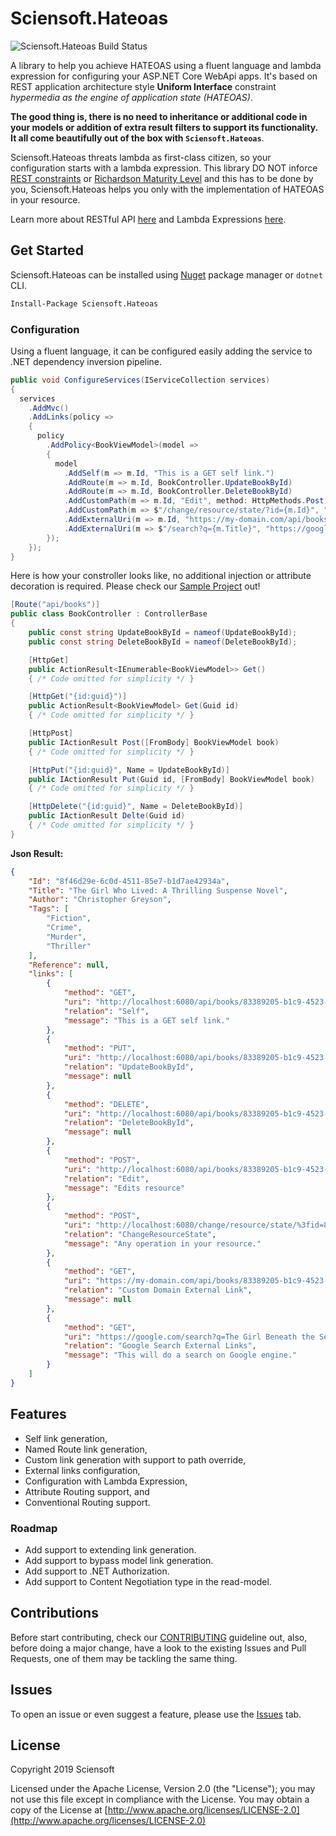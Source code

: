 # Sciensoft.Hateoas

![Sciensoft.Hateoas Build Status](https://dev.azure.com/Sciensoft/Sciensoft/_apis/build/status/Sciensoft.Hateoas?branchName=master)

A library to help you achieve HATEOAS using a fluent language and lambda expression for configuring your ASP.NET Core WebApi apps. It's based on REST application architecture style **Uniform Interface** constraint _hypermedia as the engine of application state (HATEOAS)_.

**The good thing is, there is no need to inheritance or additional code in your models or addition of extra result filters to support its functionality. It all come beautifully out of the box with `Sciensoft.Hateoas`**.

Sciensoft.Hateoas threats lambda as first-class citizen, so your configuration starts with a lambda expression. This library DO NOT inforce <a href="https://medium.com/extend/what-is-rest-a-simple-explanation-for-beginners-part-2-rest-constraints-129a4b69a582" target="_blank">REST constraints</a> or <a href="https://martinfowler.com/articles/richardsonMaturityModel.html" target="_blank">Richardson Maturity Level</a> and this has to be done by you, Sciensoft.Hateoas helps you only with the implementation of HATEOAS in your resource.

Learn more about RESTful API <a href="https://restfulapi.net/" target="_blank">here</a> and Lambda Expressions <a href="https://docs.microsoft.com/en-us/dotnet/csharp/programming-guide/statements-expressions-operators/lambda-expressions" target="_blank">here</a>.

## Get Started

Sciensoft.Hateoas can be installed using <a href="https://www.nuget.org/packages/Sciensoft.Hateoas/" target="_blank">Nuget</a> package manager or `dotnet` CLI.

```bash
Install-Package Sciensoft.Hateoas
```

### Configuration

Using a fluent language, it can be configured easily adding the service to .NET dependency inversion pipeline.

```csharp
public void ConfigureServices(IServiceCollection services)
{
  services
    .AddMvc()
    .AddLinks(policy =>
    {
      policy
        .AddPolicy<BookViewModel>(model =>
        {
          model
            .AddSelf(m => m.Id, "This is a GET self link.")
            .AddRoute(m => m.Id, BookController.UpdateBookById)
            .AddRoute(m => m.Id, BookController.DeleteBookById)
            .AddCustomPath(m => m.Id, "Edit", method: HttpMethods.Post, message: "Edits resource")
            .AddCustomPath(m => $"/change/resource/state/?id={m.Id}", "ChangeResourceState", method: HttpMethods.Post, message: "Any operation in your resource.")
            .AddExternalUri(m => m.Id, "https://my-domain.com/api/books/", "Custom Domain External Link")
            .AddExternalUri(m => $"/search?q={m.Title}", "https://google.com", "Google Search External Links", message: "This will do a search on Google engine.");
        });
    });
}
```

Here is how your constroller looks like, no additional injection or attribute decoration is required. Please check our [Sample Project](./samples/Sciensoft.Hateoas.WebSample) out!

```csharp
[Route("api/books")]
public class BookController : ControllerBase
{
    public const string UpdateBookById = nameof(UpdateBookById);
    public const string DeleteBookById = nameof(DeleteBookById);

    [HttpGet]
    public ActionResult<IEnumerable<BookViewModel>> Get()
    { /* Code omitted for simplicity */ }

    [HttpGet("{id:guid}")]
    public ActionResult<BookViewModel> Get(Guid id)
    { /* Code omitted for simplicity */ }

    [HttpPost]
    public IActionResult Post([FromBody] BookViewModel book)
    { /* Code omitted for simplicity */ }

    [HttpPut("{id:guid}", Name = UpdateBookById)]
    public IActionResult Put(Guid id, [FromBody] BookViewModel book)
    { /* Code omitted for simplicity */ }

    [HttpDelete("{id:guid}", Name = DeleteBookById)]
    public IActionResult Delte(Guid id)
    { /* Code omitted for simplicity */ }
}
```

**Json Result:**

```json
{
    "Id": "8f46d29e-6c0d-4511-85e7-b1d7ae42934a",
    "Title": "The Girl Who Lived: A Thrilling Suspense Novel",
    "Author": "Christopher Greyson",
    "Tags": [
        "Fiction",
        "Crime",
        "Murder",
        "Thriller"
    ],
    "Reference": null,
    "links": [
        {
            "method": "GET",
            "uri": "http://localhost:6080/api/books/83389205-b1c9-4523-a3bb-85d7255546f9",
            "relation": "Self",
            "message": "This is a GET self link."
        },
        {
            "method": "PUT",
            "uri": "http://localhost:6080/api/books/83389205-b1c9-4523-a3bb-85d7255546f9",
            "relation": "UpdateBookById",
            "message": null
        },
        {
            "method": "DELETE",
            "uri": "http://localhost:6080/api/books/83389205-b1c9-4523-a3bb-85d7255546f9",
            "relation": "DeleteBookById",
            "message": null
        },
        {
            "method": "POST",
            "uri": "http://localhost:6080/api/books/83389205-b1c9-4523-a3bb-85d7255546f9",
            "relation": "Edit",
            "message": "Edits resource"
        },
        {
            "method": "POST",
            "uri": "http://localhost:6080/change/resource/state/%3fid=83389205-b1c9-4523-a3bb-85d7255546f9",
            "relation": "ChangeResourceState",
            "message": "Any operation in your resource."
        },
        {
            "method": "GET",
            "uri": "https://my-domain.com/api/books/83389205-b1c9-4523-a3bb-85d7255546f9",
            "relation": "Custom Domain External Link",
            "message": null
        },
        {
            "method": "GET",
            "uri": "https://google.com/search?q=The Girl Beneath the Sea (Underwater Investigation Unit Book 1)",
            "relation": "Google Search External Links",
            "message": "This will do a search on Google engine."
        }
    ]
}
```

## Features

- Self link generation,
- Named Route link generation,
- Custom link generation with support to path override,
- External links configuration,
- Configuration with Lambda Expression,
- Attribute Routing support, and
- Conventional Routing support.

### Roadmap

- Add support to extending link generation.
- Add support to bypass model link generation.
- Add support to .NET Authorization.
- Add support to Content Negotiation type in the read-model.

## Contributions

Before start contributing, check our [CONTRIBUTING] guideline out, also, before doing a major change, have a look to the existing Issues and Pull Requests, one of them may be tackling the same thing.

## Issues

To open an issue or even suggest a feature, please use the [Issues] tab.

## License

Copyright 2019 Sciensoft

Licensed under the Apache License, Version 2.0 (the "License");
you may not use this file except in compliance with the License.
You may obtain a copy of the License at [http://www.apache.org/licenses/LICENSE-2.0](http://www.apache.org/licenses/LICENSE-2.0)

[## LINKS ##]: ----------------------------------------------------------

[Learn-RestfulApi]:https://restfulapi.net/
[Lambda-Expressions]:https://docs.microsoft.com/en-us/dotnet/csharp/programming-guide/statements-expressions-operators/lambda-expressions
[Richardson-Maturity-Level]:https://martinfowler.com/articles/richardsonMaturityModel.html
[REST-Constraints]:https://medium.com/extend/what-is-rest-a-simple-explanation-for-beginners-part-2-rest-constraints-129a4b69a582
[CONTRIBUTING]: ./CONTRIBUTING.md
[Issues]: ./../../issues
